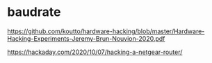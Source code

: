 # baudrate

https://github.com/koutto/hardware-hacking/blob/master/Hardware-Hacking-Experiments-Jeremy-Brun-Nouvion-2020.pdf

https://hackaday.com/2020/10/07/hacking-a-netgear-router/
